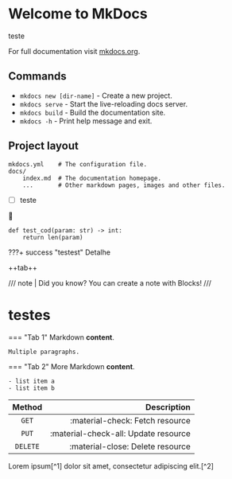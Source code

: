 # Welcome to MkDocs

teste

For full documentation visit [mkdocs.org](https://www.mkdocs.org).

## Commands

* `mkdocs new [dir-name]` - Create a new project.
* `mkdocs serve` - Start the live-reloading docs server.
* `mkdocs build` - Build the documentation site.
* `mkdocs -h` - Print help message and exit.

## Project layout

    mkdocs.yml    # The configuration file.
    docs/
        index.md  # The documentation homepage.
        ...       # Other markdown pages, images and other files.

- [ ] teste

:snake:

``` {.py3 linenums="1" title="my_script.py"}
def test_cod(param: str) -> int:
    return len(param)
```

???+ success "testest"
    Detalhe
    

++tab++

/// note | Did you know?
You can create a note with Blocks!
///

# testes

=== "Tab 1"
    Markdown **content**.

    Multiple paragraphs.

=== "Tab 2"
    More Markdown **content**.

    - list item a
    - list item b

| Method      | Description                          |
| :---------: | -----------------------------------: |
| `GET`       | :material-check:     Fetch resource  |
| `PUT`       | :material-check-all: Update resource |
| `DELETE`    | :material-close:     Delete resource |

Lorem ipsum[^1] dolor sit amet, consectetur adipiscing elit.[^2]